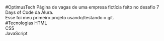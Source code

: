 #OptimusTech
Página de vagas de uma empresa fictícia feito no desafio 7 Days of Code da Alura.<br>
Esse foi meu primeiro projeto usando/testando o git.<br>
#Tecnologias
HTML <br>
CSS <br>
JavaScript